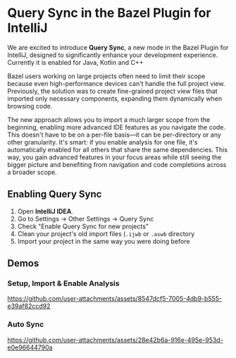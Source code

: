 # Query Sync in the Bazel Plugin for IntelliJ

We are excited to introduce **Query Sync**, a new mode in the Bazel Plugin for IntelliJ, designed to significantly enhance your development experience. 
Currently it is enabled for Java, Kotlin and C++

Bazel users working on large projects often need to limit their scope because even high-performance devices can't handle the full project view. Previously, the solution was to create fine-grained project view files that imported only necessary components, expanding them dynamically when browsing code.

The new approach allows you to import a much larger scope from the beginning, enabling more advanced IDE features as you navigate the code. This doesn't have to be on a per-file basis—it can be per-directory or any other granularity. It's smart: if you enable analysis for one file, it's automatically enabled for all others that share the same dependencies. This way, you gain advanced features in your focus areas while still seeing the bigger picture and benefiting from navigation and code completions across a broader scope.

## Enabling Query Sync

1. Open **IntelliJ IDEA**.
2. Go to Settings -> Other Settings -> Query Sync
3. Check "Enable Query Sync for new projects"
4. Clean your project's old import files (`.ijwb` or `.aswb` directory
5. Import your project in the same way you were doing before

## Demos

### Setup, Import & Enable Analysis
https://github.com/user-attachments/assets/8547dcf5-7005-4db9-b555-e39af82ccd92

### Auto Sync
https://github.com/user-attachments/assets/28e42b6a-916e-495e-953d-e0e96644790a


